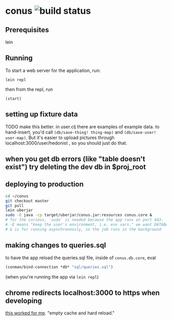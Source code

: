 # conus ![build status](https://api.travis-ci.org/conusio/conus.svg?branch=master)

## Prerequisites

lein

## Running

To start a web server for the application, run:

    lein repl
   
   
then from the repl, run 

    (start)
    
    
    
## setting up fixture data

TODO make this better.
in user.clj there are examples of example data. to hand-insert, you'd call `(db/save-thing! thing-map)` and `(db/save-user! user-map)`. But it's easier to upload pictures through localhost:3000/user/hedonist , so you should just do that. 


## when you get db errors (like "table doesn't exist") try deleting the dev db in $proj_root

## deploying to production

```bash
cd ~/conus
git checkout master
git pull
lein uberjar
sudo -E java -cp target/uberjar/conus.jar:resources conus.core &
# for the curious, `sudo` is needed because the app runs on port 443.
# -E means "keep the user's environment, i.e. env vars." we want DATABASE_URL, LEIN_ROOT, and a few others.
# & is for running asynchronously, so the job runs in the background
```

## making changes to queries.sql

to have the app reload the queries.sql file, inside of `conus.db.core`, eval
```clojure
(conman/bind-connection *db* "sql/queries.sql")
```
(when you're running the app via `lein repl`)

## chrome redirects localhost:3000 to https when developing

[this worked for me](https://superuser.com/a/869739). "empty cache and hard reload."

